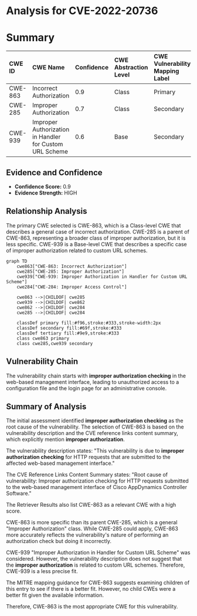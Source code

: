 # Analysis for CVE-2022-20736

# Summary
| CWE ID  | CWE Name                                                                | Confidence | CWE Abstraction Level | CWE Vulnerability Mapping Label | CWE-Vulnerability Mapping Notes |
| :-------- | :---------------------------------------------------------------------- | :--------- | :---------------------- | :------------------------------ | :------------------------------ |
| CWE-863 | Incorrect Authorization                                                     | 0.9        | Class                     | Primary                           | Allowed-with-Review             |
| CWE-285 | Improper Authorization                                                      | 0.7        | Class                     | Secondary                         | Discouraged                     |
| CWE-939 | Improper Authorization in Handler for Custom URL Scheme                     | 0.6        | Base                      | Secondary                         | Allowed                         |

## Evidence and Confidence

*   **Confidence Score:** 0.9
*   **Evidence Strength:** HIGH

## Relationship Analysis
The primary CWE selected is CWE-863, which is a Class-level CWE that describes a general case of incorrect authorization. CWE-285 is a parent of CWE-863, representing a broader class of improper authorization, but it is less specific. CWE-939 is a Base-level CWE that describes a specific case of improper authorization related to custom URL schemes.

```mermaid
graph TD
    cwe863["CWE-863: Incorrect Authorization"]
    cwe285["CWE-285: Improper Authorization"]
    cwe939["CWE-939: Improper Authorization in Handler for Custom URL Scheme"]
    cwe284["CWE-284: Improper Access Control"]

    cwe863 -->|CHILDOF| cwe285
    cwe939 -->|CHILDOF| cwe862
    cwe862 -->|CHILDOF| cwe284
    cwe285 -->|CHILDOF| cwe284

    classDef primary fill:#f96,stroke:#333,stroke-width:2px
    classDef secondary fill:#69f,stroke:#333
    classDef tertiary fill:#9e9,stroke:#333
    class cwe863 primary
    class cwe285,cwe939 secondary
```

## Vulnerability Chain
The vulnerability chain starts with **improper authorization checking** in the web-based management interface, leading to unauthorized access to a configuration file and the login page for an administrative console.

## Summary of Analysis
The initial assessment identified **improper authorization checking** as the root cause of the vulnerability. The selection of CWE-863 is based on the vulnerability description and the CVE reference links content summary, which explicitly mention **improper authorization**.

The vulnerability description states: "This vulnerability is due to **improper authorization checking** for HTTP requests that are submitted to the affected web-based management interface."

The CVE Reference Links Content Summary states: "Root cause of vulnerability: Improper authorization checking for HTTP requests submitted to the web-based management interface of Cisco AppDynamics Controller Software."

The Retriever Results also list CWE-863 as a relevant CWE with a high score.

CWE-863 is more specific than its parent CWE-285, which is a general "Improper Authorization" class. While CWE-285 could apply, CWE-863 more accurately reflects the vulnerability's nature of performing an authorization check but doing it incorrectly.

CWE-939 "Improper Authorization in Handler for Custom URL Scheme" was considered. However, the vulnerability description does not suggest that the **improper authorization** is related to custom URL schemes. Therefore, CWE-939 is a less precise fit.

The MITRE mapping guidance for CWE-863 suggests examining children of this entry to see if there is a better fit. However, no child CWEs were a better fit given the available information.

Therefore, CWE-863 is the most appropriate CWE for this vulnerability.